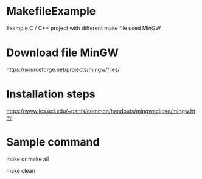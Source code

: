 # MakefileExample
Example C / C++ project with different make file used MinGW

# Download file MinGW
https://sourceforge.net/projects/mingw/files/

# Installation steps
https://www.ics.uci.edu/~pattis/common/handouts/mingweclipse/mingw.html

# Sample command

make or make all 

make clean
